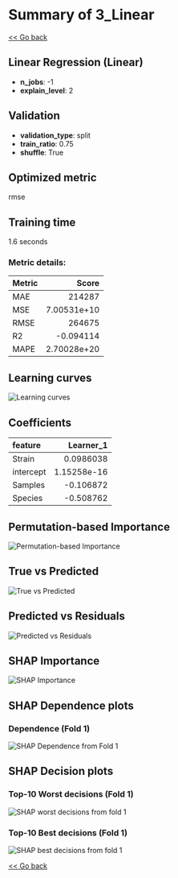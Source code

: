 # Summary of 3_Linear

[<< Go back](../README.md)


## Linear Regression (Linear)
- **n_jobs**: -1
- **explain_level**: 2

## Validation
 - **validation_type**: split
 - **train_ratio**: 0.75
 - **shuffle**: True

## Optimized metric
rmse

## Training time

1.6 seconds

### Metric details:
| Metric   |            Score |
|:---------|-----------------:|
| MAE      | 214287           |
| MSE      |      7.00531e+10 |
| RMSE     | 264675           |
| R2       |     -0.094114    |
| MAPE     |      2.70028e+20 |



## Learning curves
![Learning curves](learning_curves.png)

## Coefficients
| feature   |    Learner_1 |
|:----------|-------------:|
| Strain    |  0.0986038   |
| intercept |  1.15258e-16 |
| Samples   | -0.106872    |
| Species   | -0.508762    |


## Permutation-based Importance
![Permutation-based Importance](permutation_importance.png)
## True vs Predicted

![True vs Predicted](true_vs_predicted.png)


## Predicted vs Residuals

![Predicted vs Residuals](predicted_vs_residuals.png)



## SHAP Importance
![SHAP Importance](shap_importance.png)

## SHAP Dependence plots

### Dependence (Fold 1)
![SHAP Dependence from Fold 1](learner_fold_0_shap_dependence.png)

## SHAP Decision plots

### Top-10 Worst decisions (Fold 1)
![SHAP worst decisions from fold 1](learner_fold_0_shap_worst_decisions.png)
### Top-10 Best decisions (Fold 1)
![SHAP best decisions from fold 1](learner_fold_0_shap_best_decisions.png)

[<< Go back](../README.md)
